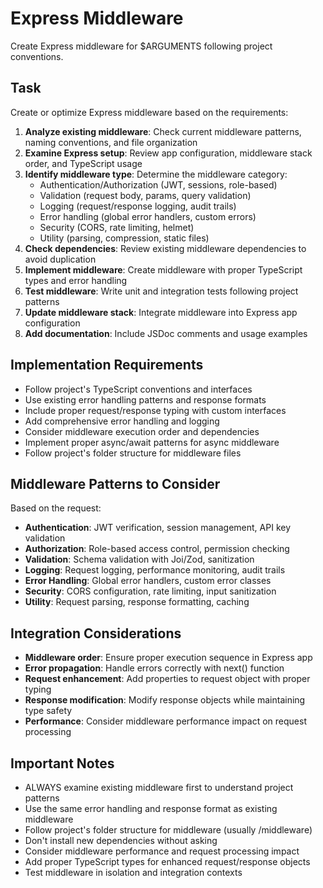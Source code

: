 # Express Middleware

Create Express middleware for $ARGUMENTS following project conventions.

## Task

Create or optimize Express middleware based on the requirements:

1. **Analyze existing middleware**: Check current middleware patterns, naming conventions, and file organization
2. **Examine Express setup**: Review app configuration, middleware stack order, and TypeScript usage
3. **Identify middleware type**: Determine the middleware category:
   - Authentication/Authorization (JWT, sessions, role-based)
   - Validation (request body, params, query validation)
   - Logging (request/response logging, audit trails)
   - Error handling (global error handlers, custom errors)
   - Security (CORS, rate limiting, helmet)
   - Utility (parsing, compression, static files)
4. **Check dependencies**: Review existing middleware dependencies to avoid duplication
5. **Implement middleware**: Create middleware with proper TypeScript types and error handling
6. **Test middleware**: Write unit and integration tests following project patterns
7. **Update middleware stack**: Integrate middleware into Express app configuration
8. **Add documentation**: Include JSDoc comments and usage examples

## Implementation Requirements

- Follow project's TypeScript conventions and interfaces
- Use existing error handling patterns and response formats
- Include proper request/response typing with custom interfaces
- Add comprehensive error handling and logging
- Consider middleware execution order and dependencies
- Implement proper async/await patterns for async middleware
- Follow project's folder structure for middleware files

## Middleware Patterns to Consider

Based on the request:
- **Authentication**: JWT verification, session management, API key validation
- **Authorization**: Role-based access control, permission checking
- **Validation**: Schema validation with Joi/Zod, sanitization
- **Logging**: Request logging, performance monitoring, audit trails
- **Error Handling**: Global error handlers, custom error classes
- **Security**: CORS configuration, rate limiting, input sanitization
- **Utility**: Request parsing, response formatting, caching

## Integration Considerations

- **Middleware order**: Ensure proper execution sequence in Express app
- **Error propagation**: Handle errors correctly with next() function
- **Request enhancement**: Add properties to request object with proper typing
- **Response modification**: Modify response objects while maintaining type safety
- **Performance**: Consider middleware performance impact on request processing

## Important Notes

- ALWAYS examine existing middleware first to understand project patterns
- Use the same error handling and response format as existing middleware
- Follow project's folder structure for middleware (usually /middleware)
- Don't install new dependencies without asking
- Consider middleware performance and request processing impact
- Add proper TypeScript types for enhanced request/response objects
- Test middleware in isolation and integration contexts
